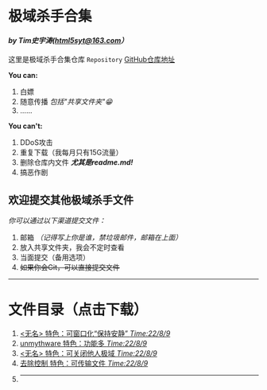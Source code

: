 # 极域杀手合集 
#### *by Tim史宇涛(html5syt@163.com）*
这里是极域杀手合集仓库 `Repository` 
[GitHub仓库地址](https://github.com/html5syt/kill-mythware)

**You can:**

  1. 白嫖
  2. 随意传播 *包括"共享文件夹"😁*
  3. ......

**You can't:**

  1. DDoS攻击
  2. 重复下载（我每月只有15G流量）
  3. 删除仓库内文件 ***尤其是readme.md!***
  4. 搞恶作剧

## 欢迎提交其他极域杀手文件
*你可以通过以下渠道提交文件：*
  1. 邮箱 *（记得写上你是谁，禁垃圾邮件，邮箱在上面）*
  2. 放入共享文件夹，我会不定时查看
  3. 当面提交（备用选项）
  4. ~~如果你会Git，可以直接提交文件~~
- - -
# 文件目录（点击下载）
  1. [<无名> 特色：可窗口化“保持安静” *Time:22/8/9*](https://html5syt.github.io/kill-mythware/22-8-9可窗口化安静.zip)
  2. [unmythware 特色：功能多 *Time:22/8/9*](https://html5syt.github.io/kill-mythware/22-8-9功能多unmythware.zip)
  3. [<无名> 特色：可关闭他人极域 *Time:22/8/9*](https://html5syt.github.io/kill-mythware/22-8-9-可关闭他人极域.exe)
  4. [去除控制 特色：可传输文件 *Time:22/8/9*](https://html5syt.github.io/kill-mythware/22-8-10可传输文件-去除控制.zip)
  5. ---
